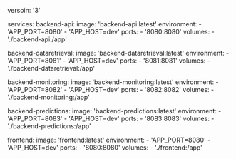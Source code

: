 versoin: '3'

services:
  backend-api:
    image: 'backend-api:latest'
    environment:
      - 'APP_PORT=8080'
      - 'APP_HOST=dev'
    ports:
      - '8080:8080'
    volumes:
      - './backend-api:/app'

  backend-dataretrieval:
    image: 'backend-dataretrieval:latest'
    environment:
      - 'APP_PORT=8081'
      - 'APP_HOST=dev'
    ports:
      - '8081:8081'
    volumes:
      - './backend-dataretrieval:/app'
  
  backend-monitoring:
    image: 'backend-monitoring:latest'
    environment:
      - 'APP_PORT=8082'
      - 'APP_HOST=dev'
    ports:
      - '8082:8082'
    volumes:
      - './backend-monitoring:/app'

  backend-predictions:
    image: 'backend-predictions:latest'
    environment:
      - 'APP_PORT=8083'
      - 'APP_HOST=dev'
    ports:
      - '8083:8083'
    volumes:
      - './backend-predictions:/app'
    
  frontend:
    image: 'frontend:latest'
    environment:
      - 'APP_PORT=8080'
      - 'APP_HOST=dev'
    ports:
      - '8080:8080'
    volumes:
      - './frontend:/app'